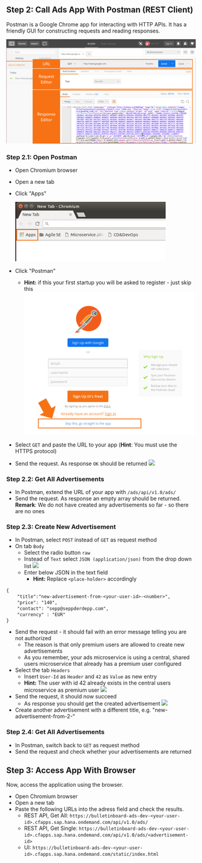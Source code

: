 ## Step 2: Call Ads App With Postman (REST Client)

Postman is a Google Chrome app for interacting with HTTP APIs. It has a friendly GUI for constructing requests and reading responses.

<img src="images/postman_overview.png" width="700" />

### Step 2.1: Open Postman
- Open Chromium browser
- Open a new tab
- Click "Apps"

  <img src="images/chromium_apps.png" width="400" />
- Click "Postman"
  - **Hint:** if this your first startup you will be asked to register - just skip this
    <img src="images/postman_signup.png" width="700" />
- Select `GET` and paste the URL to your app (**Hint**: You must use the HTTPS protocol)
- Send the request. As response `OK` should be returned
  <img src="images/postman_get_rooturl.png" />

### Step 2.2: Get All Advertisements
- In Postman, extend the URL of your app with `/ads/api/v1.0/ads/`
- Send the request. As response an empty array should be returned. **Remark**: We do not have created any advertisements so far - so there are no ones

### Step 2.3: Create New Advertisement
- In Postman, select `POST` instead of `GET` as request method
- On tab `Body`
  - Select the radio button `raw`
  - Instead of `Text` select `JSON (application/json)` from the drop down list
    <img src="images/postman_post_options.png" />
  - Enter below JSON in the text field
    - **Hint:** Replace `<place-holder>` accordingly
```
{
	"title":"new-advertisement-from-<your-user-id>-<number>",
	"price": "140",
	"contact": "sepp@seppderdepp.com",
	"currency" : "EUR"
}
```
- Send the request - it should fail with an error message telling you are not authorized
  - The reason is that only premium users are allowed to create new advertisements
  - As you remember, your ads microservice is using a central, shared users microservice that already has a premium user configured
- Select the tab `Headers`
  - Insert `User-Id` as `Header` and `42` as `Value` as new entry
  - **Hint:** The user with id 42 already exists in the central users microservice as premium user
    <img src="images/postman_post_headers.png" />
- Send the request, it should now succeed
  - As response you should get the created advertisement
    <img src="images/postman_post_response.png" />
- Create another advertisement with a different title, e.g. "new-advertisement-from-2-<your-userid>"

### Step 2.4: Get All Advertisements
- In Postman, switch back to `GET` as request method
- Send the request and check whether your advertisements are returned

## Step 3: Access App With Browser
Now, access the application using the browser.
- Open Chromium browser
- Open a new tab
- Paste the following URLs into the adress field and check the results.
  - REST API, Get All: `https://bulletinboard-ads-dev-<your-user-id>.cfapps.sap.hana.ondemand.com/api/v1.0/ads/`
  - REST API, Get Single: `https://bulletinboard-ads-dev-<your-user-id>.cfapps.sap.hana.ondemand.com/api/v1.0/ads/<advertisement-id>`
  - UI: `https://bulletinboard-ads-dev-<your-user-id>.cfapps.sap.hana.ondemand.com/static/index.html`
